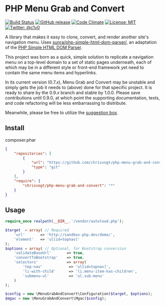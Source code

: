 PHP Menu Grab and Convert
=========================

[![Build Status](https://travis-ci.org/chrisvogt/php-menu-grab-and-convert.svg)](https://travis-ci.org/chrisvogt/php-menu-grab-and-convert)
[![GitHub release](http://img.shields.io/github/release/chrisvogt/php-menu-grab-and-convert.svg?style=flat)](https://github.com/chrisvogt/php-menu-grab-and-convert/releases)
[![Code Climate](http://img.shields.io/codeclimate/coverage/github/triAGENS/ashikawa-core.svg?style=flat)](https://github.com/chrisvogt/php-menu-grab-and-convert)
[![License: MIT](http://img.shields.io/badge/license-MIT-70a1fb.svg?style=flat)](https://github.com/chrisvogt/php-menu-grab-and-convert/blob/master/LICENSE)
[![Twitter: @c1v0](http://img.shields.io/badge/contact-%40c1v0-70a1fb.svg?style=flat)](https://twitter.com/c1v0)

A library that makes it easy to clone, convert, and render another site's navigation menu. Uses [sunra/php-simple-html-dom-parser/](https://github.com/sunra/php-simple-html-dom-parser), an adaptation of the [PHP Simple HTML DOM Parser](http://simplehtmldom.sourceforge.net/).

This project was born as a quick, simple solution to replicate a navigation menu on a top-level domain to a set of static pages underneath, each of which may be in a different style or front-end framework yet need to contain the same menu items and hyperlinks.

In its current version (0.7._x_), Menu Grab and Convert may be unstable and simply gets the job it needs to (above) done for that specific project. It is ready to share by the 0.9._x_ branch and stable by 1.0.0. Please save contributions until 0.9.0, at which point the supporting documentation, tests, and code refactoring will be less embarrassing to distribute.

Meanwhile, please be free to utilize the [suggestion box](https://github.com/chrisvogt/php-menu-grab-and-convert/issues/new).

Install
-------

 composer.phar
```json
{
    "repositories": [
        {
            "url": "https://github.com/chrisvogt/php-menu-grab-and-convert.git",
            "type": "git"
        }
    ],
    "require": {
        "chrisvogt/php-menu-grab-and-convert": "*"
    }
}
```

Usage
-----

```php
require_once realpath(__DIR__.'/vendor/autoload.php');

$target  = array( // Required
    'url'       => 'http://sandbox-php.dev/demo/',
    'element'   => 'ul[id=topnav]'
);
$options = array( // Optional, for Bootstrap conversion
    'validateBaseUrl'       => true,
    'convertToBootstrap'    => true,
    'selectors'             => array(
        'top-nav'            => 'ul[id=topnav]',
        'li-with-child'      => 'li.menu-item-has-children',
        'submenu-ul'         => 'ul.sub-menu'
    )
);

$config = new \MenuGrabAndConvert\Configuration($target, $options);
$mgac = new \MenuGrabAndConvert\Mgac($config);
```
